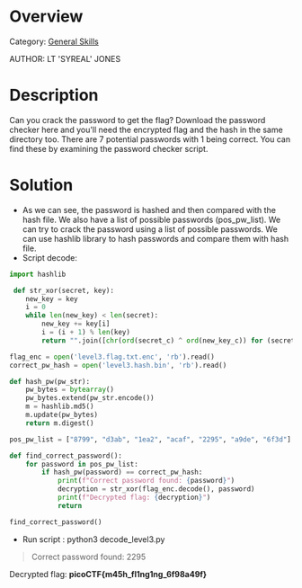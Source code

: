 # Overview 
Category: [General Skills]()

AUTHOR: LT 'SYREAL' JONES

# Description
Can you crack the password to get the flag?
Download the password checker here and you'll need the encrypted flag and the hash in the same directory too.
There are 7 potential passwords with 1 being correct. You can find these by examining the password checker script.

# Solution
- As we can see, the password is hashed and then compared with the hash file. We also have a list of possible passwords (pos_pw_list). We can try to crack the password using a list of possible passwords. We can use hashlib library to hash passwords and compare them with hash file.
- Script decode:
```python
import hashlib

 def str_xor(secret, key):
    new_key = key
    i = 0
    while len(new_key) < len(secret):
        new_key += key[i]
        i = (i + 1) % len(key)
        return "".join([chr(ord(secret_c) ^ ord(new_key_c)) for (secret_c, new_key_c) in zip(secret, new_key)])

flag_enc = open('level3.flag.txt.enc', 'rb').read()
correct_pw_hash = open('level3.hash.bin', 'rb').read()

def hash_pw(pw_str):
    pw_bytes = bytearray()
    pw_bytes.extend(pw_str.encode())
    m = hashlib.md5()
    m.update(pw_bytes)
    return m.digest()

pos_pw_list = ["8799", "d3ab", "1ea2", "acaf", "2295", "a9de", "6f3d"]

def find_correct_password():
    for password in pos_pw_list:
        if hash_pw(password) == correct_pw_hash:
            print(f"Correct password found: {password}")
            decryption = str_xor(flag_enc.decode(), password)
            print(f"Decrypted flag: {decryption}")
            return

find_correct_password()
```
- Run script : python3 decode_level3.py 
>Correct password found: 2295

Decrypted flag: **picoCTF{m45h_fl1ng1ng_6f98a49f}**
